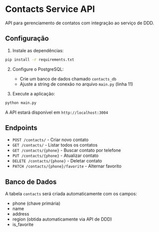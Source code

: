 # Contacts Service API

API para gerenciamento de contatos com integração ao serviço de DDD.

## Configuração

1. Instale as dependências:
```bash
pip install -r requirements.txt
```

2. Configure o PostgreSQL:
   - Crie um banco de dados chamado `contacts_db`
   - Ajuste a string de conexão no arquivo `main.py` (linha 11)

3. Execute a aplicação:
```bash
python main.py
```

A API estará disponível em `http://localhost:3004`

## Endpoints

- `POST /contacts/` - Criar novo contato
- `GET /contacts/` - Listar todos os contatos
- `GET /contacts/{phone}` - Buscar contato por telefone
- `PUT /contacts/{phone}` - Atualizar contato
- `DELETE /contacts/{phone}` - Deletar contato
- `PATCH /contacts/{phone}/favorite` - Alternar favorito

## Banco de Dados

A tabela `contacts` será criada automaticamente com os campos:
- phone (chave primária)
- name
- address
- region (obtida automaticamente via API de DDD)
- is_favorite
